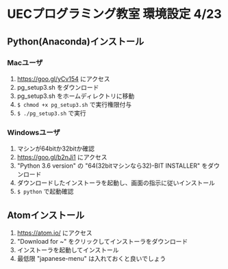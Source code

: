 # UECプログラミング教室 環境設定 4/23  

## Python(Anaconda)インストール  

### Macユーザ  
1. https://goo.gl/yCv154 にアクセス  
2. pg_setup3.sh をダウンロード  
3. pg_setup3.sh をホームディレクトリに移動  
4. `$ chmod +x pg_setup3.sh` で実行権限付与  
5. `$ ./pg_setup3.sh` で実行  

### Windowsユーザ  
1. マシンが64bitか32bitか確認  
2. https://goo.gl/b2nJi1 にアクセス
3. "Python 3.6 version" の "64(32bitマシンなら32)-BIT INSTALLER" をダウンロード  
4. ダウンロードしたインストーラを起動し、画面の指示に従いインストール  
5. `$ python` で起動確認  

## Atomインストール  
1. https://atom.io/ にアクセス  
2. "Download for ~" をクリックしてインストーラをダウンロード  
3. インストーラを起動してインストール  
4. 最低限 "japanese-menu" は入れておくと良いでしょう  
